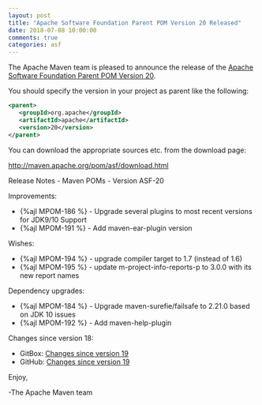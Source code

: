 ```yaml
---
layout: post
title: "Apache Software Foundation Parent POM Version 20 Released"
date: 2018-07-08 10:00:00
comments: true
categories: asf
---
```

The Apache Maven team is pleased to announce the release of the 
[Apache Software Foundation Parent POM Version 20](http://maven.apache.org/pom/asf/).

You should specify the version in your project as parent like the following:

``` xml
<parent>
   <groupId>org.apache</groupId>
   <artifactId>apache</artifactId>
   <version>20</version>
</parent>
```
You can download the appropriate sources etc. from the download page:

http://maven.apache.org/pom/asf/download.html


<!-- more -->

Release Notes - Maven POMs - Version ASF-20

Improvements:

 * {%ajl MPOM-186 %} - Upgrade several plugins to most recent versions for JDK9/10 Support
 * {%ajl MPOM-191 %} - Add maven-ear-plugin version

Wishes:

 * {%ajl MPOM-194 %} - upgrade compiler target to 1.7 (instead of 1.6)
 * {%ajl MPOM-195 %} - update m-project-info-reports-p to 3.0.0 with its new report names

Dependency upgrades:

 * {%ajl MPOM-184 %} - Upgrade maven-surefie/failsafe to 2.21.0 based on JDK 10 issues
 * {%ajl MPOM-192 %} - Add maven-help-plugin


Changes since version 18:

 * GitBox: [Changes since version 19][change-20]
 * GitHub: [Changes since version 19][change-github-20]


Enjoy,
    
-The Apache Maven team

[change-20]: https://gitbox.apache.org/repos/asf?p=maven-apache-parent.git;a=blobdiff;f=pom.xml;hb=apache-20;hpb=apache-19
[change-github-20]: https://github.com/apache/maven-apache-parent/compare/apache-19...apache-20

